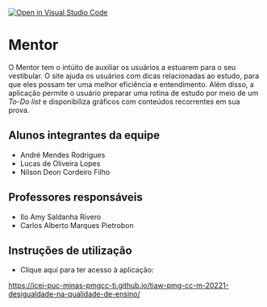 [![Open in Visual Studio Code](https://classroom.github.com/assets/open-in-vscode-c66648af7eb3fe8bc4f294546bfd86ef473780cde1dea487d3c4ff354943c9ae.svg)](https://classroom.github.com/online_ide?assignment_repo_id=7578903&assignment_repo_type=AssignmentRepo)
# Mentor

O Mentor tem o intúito de auxiliar os usuários a estuarem para o seu vestibular. O site ajuda os usuários com dicas relacionadas ao estudo, para que eles possam ter uma melhor eficiência e entendimento. Além disso, a aplicação permite o usuário preparar uma rotina de estudo por meio de um *To-Do list* e disponibiliza gráficos com conteúdos recorrentes em sua prova.

## Alunos integrantes da equipe

* André Mendes Rodrigues
* Lucas de Oliveira Lopes
* Nilson Deon Cordeiro Filho

## Professores responsáveis

* Ilo Amy Saldanha Rivero
* Carlos Alberto Marques Pietrobon

## Instruções de utilização

* Clique aqui para ter acesso à aplicação:

https://icei-puc-minas-pmgcc-ti.github.io/tiaw-pmg-cc-m-20221-desigualdade-na-qualidade-de-ensino/
